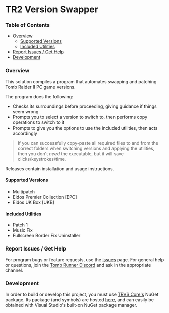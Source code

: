 # TR2 Version Swapper

### Table of Contents
* [Overview](#overview)
  * [Supported Versions](#supported-versions)
  * [Included Utilities](#included-utilities)
* [Report Issues / Get Help](#report-issues-get-help)
* [Development](#development)

### Overview
This solution compiles a program that automates swapping and patching Tomb Raider II PC game versions.

The program does the following:
* Checks its surroundings before proceeding, giving guidance if things seem wrong
* Prompts you to select a version to switch to, then performs copy operations to switch to it
* Prompts to give you the options to use the included utilities, then acts accordingly

> If you can successfully copy-paste all required files to and from the correct folders when switching versions and applying the utilities, 
> then you don't *need* the executable, but it will save clicks/keystrokes/time.

Releases contain installation and usage instructions.

#### Supported Versions
 * Multipatch
 * Eidos Premier Collection [EPC]
 * Eidos UK Box [UKB]

#### Included Utilities
 * Patch 1
 * Music Fix
 * Fullscreen Border Fix Uninstaller

### Report Issues / Get Help
For program bugs or feature requests, use the [issues](https://github.com/TombRunners/tr2-version-swapper/issues) page.
For general help or questions, join the [Tomb Runner Discord](https://discord.gg/011hZixyZfK5g61NL) and ask in the appropriate channel.

### Development
In order to build or develop this project, you must use [TRVS Core's](https://github.com/MidgeOnGithub/trvs-core) NuGet package.
Its package (and symbols) are hosted [here](https://www.nuget.org/packages/TRVS.Core/), and can easily be obtained with Visual Studio's built-on NuGet package manager.